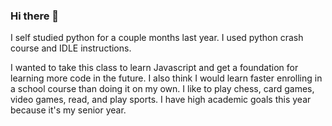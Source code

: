 ### Hi there 👋

<!--
**JFree2023/JFree2023** is a ✨ _special_ ✨ repository because its `README.md` (this file) appears on your GitHub profile.

Here are some ideas to get you started:

- 🔭 I’m currently working on ...
- 🌱 I’m currently learning ...
- 👯 I’m looking to collaborate on ...
- 🤔 I’m looking for help with ...
- 💬 Ask me about ...
- 📫 How to reach me: ...
- 😄 Pronouns: ...
- ⚡ Fun fact: ...
--> I self studied python for a couple months last year. I used python crash course and IDLE instructions.
I wanted to take this class to learn Javascript and get a foundation for learning more code in the future. I also think I would learn faster enrolling in a school course than doing it on my own. I like to play chess, card games, video games, read, and play sports. I have high academic goals this year because it's my senior year. 

